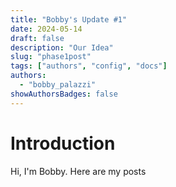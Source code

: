 ```yaml
---
title: "Bobby's Update #1"
date: 2024-05-14
draft: false
description: "Our Idea"
slug: "phase1post"
tags: ["authors", "config", "docs"]
authors:
  - "bobby_palazzi"
showAuthorsBadges: false
---
```


# Introduction

Hi, I'm Bobby. Here are my posts
